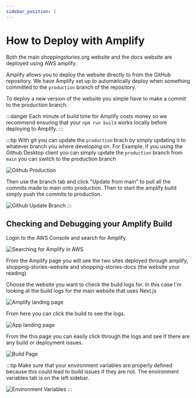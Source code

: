 ```yaml
---
sidebar_position: 1
---
```


# How to Deploy with Amplify

Both the main shoppingstories.org website and the docs website are deployed using
AWS amplify.

Amplify allows you to deploy the website directly to from the GitHub repository.
We have Amplify set up to automatically deploy when something committed to the `production` branch
of the repository.

To deploy a new version of the website you simple have to make a commit to the production branch.

:::danger
Each minute of build time for Amplify costs money so we recommend ensuring that your `npm run build`
works locally before deploying to Amplify.
:::

:::tip
With git you can update the `production` brach by simply updating it to whatever branch
you where developing on. For Example, if you using the Github Desktop client you can simply update the
`production` branch from `main` you can switch to the production branch

![Github Production](/img/amplify/production.PNG)

Then use the branch tab and click "Update from main" to pull all the commits made to main onto
production. Then to start the amplify build simply push the commits to production.

![Github Update Branch](/img/amplify/dialog.png)
:::

## Checking and Debugging your Amplify Build

Login to the AWS Console and search for Amplify.

![Searching for Amplify in AWS](/img/amplify/amplify-search.png)


From the Amplify page you will see the two sites deployed
through amplify, shopping-stories-website and shopping-stories-docs (the website your reading)

Choose the website you want to check the build logs for. In this case I'm looking at the build logs
for the main website that uses Next.js

![Amplify landing page](/img/amplify/amplify-landing.png)

From here you can click the build to see the logs.

![App landing page](/img/amplify/choose-build.png)

From the this page you can easily click through the logs and see
if there are any build or deployment issues.

![Build Page](/img/amplify/build-page.png)

:::tip
Make sure that your environment variables are properly defined because this could lead to build
issues if they are not. The environment variables tab is on the left sidebar.

![Environment Variables](/img/amplify/amplify-env-vars.png)
:::